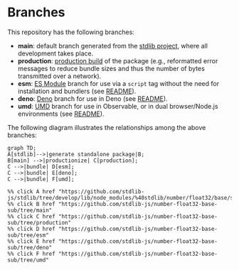 <!--

@license Apache-2.0

Copyright (c) 2022 The Stdlib Authors.

Licensed under the Apache License, Version 2.0 (the "License");
you may not use this file except in compliance with the License.
You may obtain a copy of the License at

    http://www.apache.org/licenses/LICENSE-2.0

Unless required by applicable law or agreed to in writing, software
distributed under the License is distributed on an "AS IS" BASIS,
WITHOUT WARRANTIES OR CONDITIONS OF ANY KIND, either express or implied.
See the License for the specific language governing permissions and
limitations under the License.

-->

# Branches

This repository has the following branches:

-   **main**: default branch generated from the [stdlib project][stdlib-url], where all development takes place.
-   **production**: [production build][production-url] of the package (e.g., reformatted error messages to reduce bundle sizes and thus the number of bytes transmitted over a network).
-   **esm**: [ES Module][esm-url] branch for use via a `script` tag without the need for installation and bundlers (see [README][esm-readme]).
-   **deno**: [Deno][deno-url] branch for use in Deno (see [README][deno-readme]).
-   **umd**: [UMD][umd-url] branch for use in Observable, or in dual browser/Node.js environments (see [README][umd-readme]).

The following diagram illustrates the relationships among the above branches:

```mermaid
graph TD;
A[stdlib]-->|generate standalone package|B;
B[main] -->|productionize| C[production];
C -->|bundle| D[esm];
C -->|bundle| E[deno];
C -->|bundle| F[umd];

%% click A href "https://github.com/stdlib-js/stdlib/tree/develop/lib/node_modules/%40stdlib/number/float32/base/sub"
%% click B href "https://github.com/stdlib-js/number-float32-base-sub/tree/main"
%% click C href "https://github.com/stdlib-js/number-float32-base-sub/tree/production"
%% click D href "https://github.com/stdlib-js/number-float32-base-sub/tree/esm"
%% click E href "https://github.com/stdlib-js/number-float32-base-sub/tree/deno"
%% click F href "https://github.com/stdlib-js/number-float32-base-sub/tree/umd"
```

[stdlib-url]: https://github.com/stdlib-js/stdlib/tree/develop/lib/node_modules/%40stdlib/number/float32/base/sub
[production-url]: https://github.com/stdlib-js/number-float32-base-sub/tree/production
[deno-url]: https://github.com/stdlib-js/number-float32-base-sub/tree/deno
[deno-readme]: https://github.com/stdlib-js/number-float32-base-sub/blob/deno/README.md
[umd-url]: https://github.com/stdlib-js/number-float32-base-sub/tree/umd
[umd-readme]: https://github.com/stdlib-js/number-float32-base-sub/blob/umd/README.md
[esm-url]: https://github.com/stdlib-js/number-float32-base-sub/tree/esm
[esm-readme]: https://github.com/stdlib-js/number-float32-base-sub/blob/esm/README.md